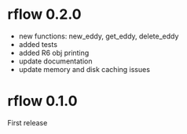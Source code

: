 # rflow 0.2.0

- new functions: new_eddy, get_eddy, delete_eddy
- added tests
- added R6 obj printing
- update documentation
- update memory and disk caching issues


# rflow 0.1.0

First release
